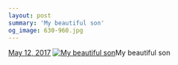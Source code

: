 ```yaml
---
layout: post
summary: 'My beautiful son'
og_image: 630-960.jpg
---
```


<p>
  <time><a href="/630">May 12, 2017</a></time>
  <a href="/630"><img src="{{ site.assets_url }}/630-480.jpg" srcset="{{ site.assets_url }}/630-240.jpg 240w, {{ site.assets_url }}/630-480.jpg 480w, {{ site.assets_url }}/630-720.jpg 720w, {{ site.assets_url }}/630-960.jpg 960w" sizes="(min-width: 700px) 50vw, calc(100vw - 2rem)" alt="My beautiful son" /></a><span>My beautiful son</span>
</p>
